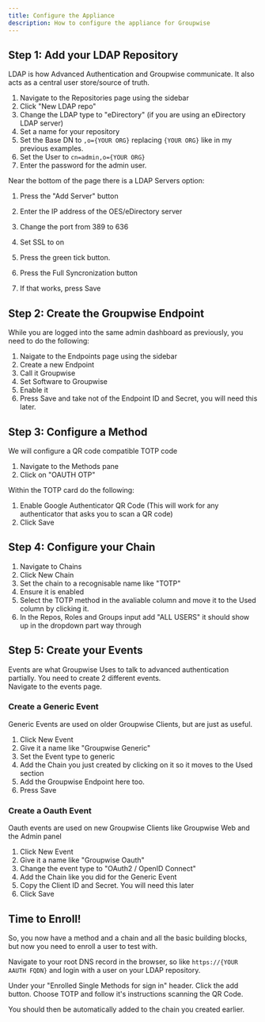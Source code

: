 ```yaml
---
title: Configure the Appliance
description: How to configure the appliance for Groupwise
---
```


## Step 1: Add your LDAP Repository
LDAP is how Advanced Authentication and Groupwise communicate. It also acts as a central user store/source of truth.

1. Navigate to the Repositories page using the sidebar
2. Click "New LDAP repo"
3. Change the LDAP type to "eDirectory" (if you are using an eDirectory LDAP server)
4. Set a name for your repository
5. Set the Base DN to `,o={YOUR ORG}` replacing `{YOUR ORG}` like in my previous examples.
6. Set the User to `cn=admin,o={YOUR ORG}`
7. Enter the password for the admin user.

Near the bottom of the page there is a LDAP Servers option:
1. Press the "Add Server" button
2. Enter the IP address of the OES/eDirectory server
3. Change the port from 389 to 636
4. Set SSL to on
5. Press the green tick button.

7. Press the Full Syncronization button
8. If that works, press Save

## Step 2: Create the Groupwise Endpoint
While you are logged into the same admin dashboard as previously, you need to do the following:

1. Naigate to the Endpoints page using the sidebar
2. Create a new Endpoint
3. Call it Groupwise
4. Set Software to Groupwise
5. Enable it
6. Press Save and take not of the Endpoint ID and Secret, you will need this later.

## Step 3: Configure a Method
We will configure a QR code compatible TOTP code

1. Navigate to the Methods pane
2. Click on "OAUTH OTP"

Within the TOTP card do the following:
1. Enable Google Authenticator QR Code (This will work for any authenticator that asks you to scan a QR code)
2. Click Save

## Step 4: Configure your Chain
1. Navigate to Chains
2. Click New Chain
3. Set the chain to a recognisable name like "TOTP"
4. Ensure it is enabled
5. Select the TOTP method in the avaliable column and move it to the Used column by clicking it.
6. In the Repos, Roles and Groups input add "ALL USERS" it should show up in the dropdown part way through

## Step 5: Create your Events
Events are what Groupwise Uses to talk to advanced authentication partially. You need to create 2 different events.\
Navigate to the events page.

### Create a Generic Event
Generic Events are used on older Groupwise Clients, but are just as useful.

1. Click New Event
2. Give it a name like "Groupwise Generic"
3. Set the Event type to generic
4. Add the Chain you just created by clicking on it so it moves to the Used section
5. Add the Groupwise Endpoint here too.
6. Press Save

### Create a Oauth Event
Oauth events are used on new Groupwise Clients like Groupwise Web and the Admin panel

1. Click New Event
2. Give it a name like "Groupwise Oauth"
3. Change the event type to "OAuth2 / OpenID Connect"
4. Add the Chain like you did for the Generic Event
5. Copy the Client ID and Secret. You will need this later
6. Click Save

## Time to Enroll!
So, you now have a method and a chain and all the basic building blocks, but now you need to enroll a user to test with.

Navigate to your root DNS record in the browser, so like `https://{YOUR AAUTH FQDN}` and login with a user on your LDAP repository.

Under your "Enrolled Single Methods for sign in" header. Click the add button.
Choose TOTP and follow it's instructions scanning the QR Code.

You should then be automatically added to the chain you created earlier.